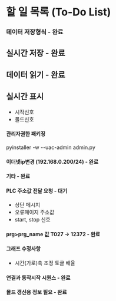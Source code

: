 # 할 일 목록 (To-Do List)

### 데이터 저장형식 - 완료

## 실시간 저장 - 완료

## 데이터 읽기 - 완료

## 실시간 표시
- 시작신호
- 몰드신호

#### 관리자권한 패키징
pyinstaller -w --uac-admin admin.py

#### 이더넷ip변경 (192.168.0.200/24) - 완료

#### 기타 - 완료

#### PLC 주소값 전달 요청 - 대기
- 상단 메시지
- 오류페이지 주소값
- start, stop 신호

#### prg>prg_name 값 T027 -> 12372 - 완료

#### 그래프 수정사항
- 시간(가로)축 조정 토글 배율 

#### 연결과 동작시작 시퀀스 - 완료

#### 몰드 갱신용 정보 필요 - 완료
